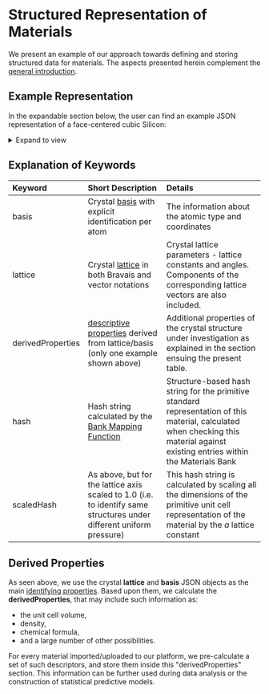 # Structured Representation of Materials

We present an example of our approach towards defining and storing structured data for materials. The aspects presented herein complement the [general introduction](../entities-general/data.md).

## Example Representation

In the expandable section below, the user can find an example JSON representation of a face-centered cubic Silicon: 

<details markdown="1">
  <summary>
     Expand to view
  </summary> 

```json tab="Schema" 
{!schema/material.json!}
```

```json tab="Example" 
{!example/material.json!}
```

</details>
  


## Explanation of Keywords

| Keyword    |  Short Description      | Details        | 
| :-------- |:----------- |:------------- |
| basis   | Crystal [basis](../properties-directory/structural/basis.md) with explicit identification per atom  | The information about the atomic type and coordinates |
| lattice | Crystal [lattice](../properties-directory/structural/lattice.md) in both Bravais and vector notations  | Crystal lattice parameters - lattice constants and angles. Components of the corresponding lattice vectors are also included. |
| derivedProperties | [descriptive properties](../data-structured/overview.md#by-relation-to-workflow) derived from lattice/basis (only one example shown above) | Additional properties of the crystal structure under investigation as explained in the section ensuing the present table. |
| hash | Hash string calculated by the [Bank Mapping Function](bank.md)  |   Structure-based hash string for the primitive standard representation of this material, calculated when checking this material against existing entries within the Materials Bank |
| scaledHash | As above, but for the lattice axis scaled to 1.0 (i.e. to identify same structures under different uniform pressure) | This hash string is calculated by scaling all the dimensions of the primitive unit cell representation of the material by the $a$ lattice constant |

## Derived Properties

As seen above, we use the crystal **lattice** and **basis** JSON objects as the main [identifying properties](../data-structured/overview.md#by-relation-to-uniqueness). Based upon them, we calculate the **derivedProperties**, that may include such information as:
 
 - the unit cell volume, 
 - density, 
 - chemical formula, 
 - and a large number of other possibilities. 
 
 For every material imported/uploaded to our platform, we pre-calculate a set of such descriptors, and store them inside this "derivedProperties" section. This information can be further used during data analysis or the construction of statistical predictive models.
